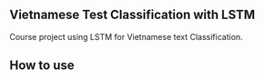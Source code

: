 ## Vietnamese Test Classification with LSTM
  Course project using LSTM for Vietnamese text Classification. 
## How to use
  
